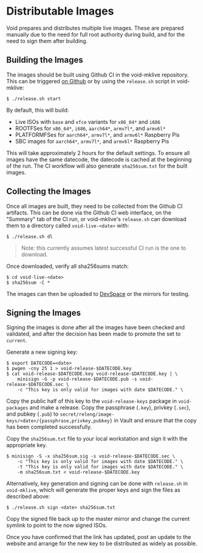 # Distributable Images

Void prepares and distributes multiple live images. These are prepared manually
due to the need for full root authority during build, and for the need to sign
them after building.

## Building the Images

The images should be built using Github CI in the void-mklive repository. This
can be triggered [on
Github](https://github.com/void-linux/void-mklive/actions/workflows/gen-images.yml)
or by using the `release.sh` script in void-mklive:

```
$ ./release.sh start
```

By default, this will build:

- Live ISOs with `base` and `xfce` variants for `x86_64*` and `i686`
- ROOTFSes for `x86_64*`, `i686`, `aarch64*`, `armv7l*`, and `armv6l*`
- PLATFORMFSes for `aarch64*`, `armv7l*`, and `armv6l*` Raspberry Pis
- SBC images for `aarch64*`, `armv7l*`, and `armv6l*` Raspberry Pis

This will take approximately 2 hours for the default settings. To ensure all
images have the same datecode, the datecode is cached at the beginning of the
run. The CI workflow will also generate `sha256sum.txt` for the built images.

## Collecting the Images

Once all images are built, they need to be collected from the Github CI
artifacts. This can be done via the Github CI web interface, on the "Summary"
tab of the CI run, or void-mklive's `release.sh` can download them to a
directory called `void-live-<date>` with:

```
$ ./release.sh dl
```

> Note: this currently assumes latest successful CI run is the one to download.

Once downloaded, verify all sha256sums match:

```
$ cd void-live-<date>
$ sha256sum -C *
```

The images can then be uploaded to [DevSpace](/services/devspace.md) or the
mirrors for testing.

## Signing the Images

Signing the images is done after all the images have been checked and validated,
and after the decision has been made to promote the set to `current`.

Generate a new signing key:

```
$ export DATECODE=<date>
$ pwgen -cny 25 1 > void-release-$DATECODE.key
$ cat void-release-$DATECODE.key void-release-$DATECODE.key | \
	minisign -G -p void-release-$DATECODE.pub -s void-release-$DATECODE.sec \
	-c "This key is only valid for images with date $DATECODE." \
```

Copy the public half of this key to the `void-release-keys` package in
`void-packages` and make a release. Copy the passphrase (`.key`), privkey
(`.sec`), and pubkey (`.pub`) to
`secret/releng/image-keys/<date>/{passphrase,privkey,pubkey}` in Vault and
ensure that the copy has been completed successfully.

Copy the `sha256sum.txt` file to your local workstation and sign it with the
appropriate key.

```
$ minisign -S -x sha256sum.sig -s void-release-$DATECODE.sec \
	-c "This key is only valid for images with date $DATECODE." \
	-t "This key is only valid for images with date $DATECODE." \
	-m sha256sum.txt < void-release-$DATECODE.key
```

Alternatively, key generation and signing can be done with `release.sh` in
`void-mklive`, which will generate the proper keys and sign the files as
described above:

```
$ ./release.sh sign <date> sha256sum.txt
```

Copy the signed file back up to the master mirror and change the current symlink
to point to the now signed ISOs.

Once you have confirmed that the link has updated, post an update to the website
and arrange for the new key to be distributed as widely as possible.
